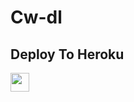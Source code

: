 # Cw-dl

## Deploy To Heroku

<a href="https://heroku.com/deploy?template=https://github.com/imacekun/cw-dl">
     <img height="30px" src="https://img.shields.io/badge/Deploy%20To%20Heroku-blueviolet?style=for-the-badge&logo=heroku">
  </a>
